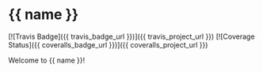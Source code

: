 # {{ name }}
[![Travis Badge]({{ travis_badge_url }})]({{ travis_project_url }}) 
[![Coverage Status]({{ coveralls_badge_url }})]({{ coveralls_project_url }}) 

Welcome to {{ name }}!
